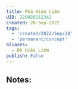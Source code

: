 ```yaml
---
title: Phà Hiếu Liêm
UID: 220928212342
created: 28-Sep-2022
tags:
  - 'created/2022/Sep/28'
  - 'permanent/concept'
aliases:
  - Đò Hiếu Liêm
publish: False
---
```

## Notes:
